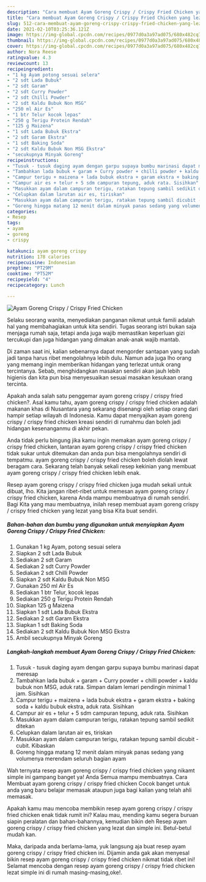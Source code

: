 ```yaml
---
description: "Cara membuat Ayam Goreng Crispy / Crispy Fried Chicken yang lezat Untuk Jualan"
title: "Cara membuat Ayam Goreng Crispy / Crispy Fried Chicken yang lezat Untuk Jualan"
slug: 512-cara-membuat-ayam-goreng-crispy-crispy-fried-chicken-yang-lezat-untuk-jualan
date: 2021-02-10T03:25:36.121Z
image: https://img-global.cpcdn.com/recipes/0977d0a3a97ad075/680x482cq70/ayam-goreng-crispy-crispy-fried-chicken-foto-resep-utama.jpg
thumbnail: https://img-global.cpcdn.com/recipes/0977d0a3a97ad075/680x482cq70/ayam-goreng-crispy-crispy-fried-chicken-foto-resep-utama.jpg
cover: https://img-global.cpcdn.com/recipes/0977d0a3a97ad075/680x482cq70/ayam-goreng-crispy-crispy-fried-chicken-foto-resep-utama.jpg
author: Nora Reese
ratingvalue: 4.3
reviewcount: 13
recipeingredient:
- "1 kg Ayam potong sesuai selera"
- "2 sdt Lada Bubuk"
- "2 sdt Garam"
- "2 sdt Curry Powder"
- "2 sdt Chilli Powder"
- "2 sdt Kaldu Bubuk Non MSG"
- "250 ml Air Es"
- "1 btr Telur kocok lepas"
- "250 g Terigu Protein Rendah"
- "125 g Maizena"
- "1 sdt Lada Bubuk Ekstra"
- "2 sdt Garam Ekstra"
- "1 sdt Baking Soda"
- "2 sdt Kaldu Bubuk Non MSG Ekstra"
- "secukupnya Minyak Goreng"
recipeinstructions:
- "Tusuk - tusuk daging ayam dengan garpu supaya bumbu marinasi dapat meresap"
- "Tambahkan lada bubuk + garam + Curry powder + chilli powder + kaldu bubuk non MSG, aduk rata. Simpan dalam lemari pendingin minimal 1 jam. Sisihkan"
- "Campur terigu + maizena + lada bubuk ekstra + garam ekstra + baking soda + kaldu bubuk ekstra, aduk rata. Sisihkan"
- "Campur air es + telur + 5 sdm campuran tepung, aduk rata. Sisihkan"
- "Masukkan ayam dalam campuran terigu, ratakan tepung sambil sedikit ditekan"
- "Celupkan dalam larutan air es, tiriskan"
- "Masukkan ayam dalam campuran terigu, ratakan tepung sambil dicubit - cubit. Kibaskan"
- "Goreng hingga matang 12 menit dalam minyak panas sedang yang volumenya merendam seluruh bagian ayam"
categories:
- Resep
tags:
- ayam
- goreng
- crispy

katakunci: ayam goreng crispy 
nutrition: 178 calories
recipecuisine: Indonesian
preptime: "PT29M"
cooktime: "PT52M"
recipeyield: "4"
recipecategory: Lunch

---
```



![Ayam Goreng Crispy / Crispy Fried Chicken](https://img-global.cpcdn.com/recipes/0977d0a3a97ad075/680x482cq70/ayam-goreng-crispy-crispy-fried-chicken-foto-resep-utama.jpg)

Selaku seorang wanita, menyediakan panganan nikmat untuk famili adalah hal yang membahagiakan untuk kita sendiri. Tugas seorang istri bukan saja menjaga rumah saja, tetapi anda juga wajib memastikan keperluan gizi tercukupi dan juga hidangan yang dimakan anak-anak wajib mantab.

Di zaman  saat ini, kalian sebenarnya dapat mengorder santapan yang sudah jadi tanpa harus ribet mengolahnya lebih dulu. Namun ada juga lho orang yang memang ingin memberikan hidangan yang terlezat untuk orang tercintanya. Sebab, menghidangkan masakan sendiri akan jauh lebih higienis dan kita pun bisa menyesuaikan sesuai masakan kesukaan orang tercinta. 



Apakah anda salah satu penggemar ayam goreng crispy / crispy fried chicken?. Asal kamu tahu, ayam goreng crispy / crispy fried chicken adalah makanan khas di Nusantara yang sekarang disenangi oleh setiap orang dari hampir setiap wilayah di Indonesia. Kamu dapat menyajikan ayam goreng crispy / crispy fried chicken kreasi sendiri di rumahmu dan boleh jadi hidangan kesenanganmu di akhir pekan.

Anda tidak perlu bingung jika kamu ingin memakan ayam goreng crispy / crispy fried chicken, lantaran ayam goreng crispy / crispy fried chicken tidak sukar untuk ditemukan dan anda pun bisa mengolahnya sendiri di tempatmu. ayam goreng crispy / crispy fried chicken boleh diolah lewat beragam cara. Sekarang telah banyak sekali resep kekinian yang membuat ayam goreng crispy / crispy fried chicken lebih enak.

Resep ayam goreng crispy / crispy fried chicken juga mudah sekali untuk dibuat, lho. Kita jangan ribet-ribet untuk memesan ayam goreng crispy / crispy fried chicken, karena Anda mampu membuatnya di rumah sendiri. Bagi Kita yang mau membuatnya, inilah resep membuat ayam goreng crispy / crispy fried chicken yang lezat yang bisa Kita buat sendiri.

<!--inarticleads1-->

##### Bahan-bahan dan bumbu yang digunakan untuk menyiapkan Ayam Goreng Crispy / Crispy Fried Chicken:

1. Gunakan 1 kg Ayam, potong sesuai selera
1. Siapkan 2 sdt Lada Bubuk
1. Sediakan 2 sdt Garam
1. Sediakan 2 sdt Curry Powder
1. Sediakan 2 sdt Chilli Powder
1. Siapkan 2 sdt Kaldu Bubuk Non MSG
1. Gunakan 250 ml Air Es
1. Sediakan 1 btr Telur, kocok lepas
1. Sediakan 250 g Terigu Protein Rendah
1. Siapkan 125 g Maizena
1. Siapkan 1 sdt Lada Bubuk Ekstra
1. Sediakan 2 sdt Garam Ekstra
1. Siapkan 1 sdt Baking Soda
1. Sediakan 2 sdt Kaldu Bubuk Non MSG Ekstra
1. Ambil secukupnya Minyak Goreng




<!--inarticleads2-->

##### Langkah-langkah membuat Ayam Goreng Crispy / Crispy Fried Chicken:

1. Tusuk - tusuk daging ayam dengan garpu supaya bumbu marinasi dapat meresap
1. Tambahkan lada bubuk + garam + Curry powder + chilli powder + kaldu bubuk non MSG, aduk rata. Simpan dalam lemari pendingin minimal 1 jam. Sisihkan
1. Campur terigu + maizena + lada bubuk ekstra + garam ekstra + baking soda + kaldu bubuk ekstra, aduk rata. Sisihkan
1. Campur air es + telur + 5 sdm campuran tepung, aduk rata. Sisihkan
1. Masukkan ayam dalam campuran terigu, ratakan tepung sambil sedikit ditekan
1. Celupkan dalam larutan air es, tiriskan
1. Masukkan ayam dalam campuran terigu, ratakan tepung sambil dicubit - cubit. Kibaskan
1. Goreng hingga matang 12 menit dalam minyak panas sedang yang volumenya merendam seluruh bagian ayam




Wah ternyata resep ayam goreng crispy / crispy fried chicken yang nikamt simple ini gampang banget ya! Anda Semua mampu membuatnya. Cara Membuat ayam goreng crispy / crispy fried chicken Cocok banget untuk anda yang baru belajar memasak ataupun juga bagi kalian yang telah ahli memasak.

Apakah kamu mau mencoba membikin resep ayam goreng crispy / crispy fried chicken enak tidak rumit ini? Kalau mau, mending kamu segera buruan siapin peralatan dan bahan-bahannya, kemudian bikin deh Resep ayam goreng crispy / crispy fried chicken yang lezat dan simple ini. Betul-betul mudah kan. 

Maka, daripada anda berlama-lama, yuk langsung aja buat resep ayam goreng crispy / crispy fried chicken ini. Dijamin anda gak akan menyesal bikin resep ayam goreng crispy / crispy fried chicken nikmat tidak ribet ini! Selamat mencoba dengan resep ayam goreng crispy / crispy fried chicken lezat simple ini di rumah masing-masing,oke!.

